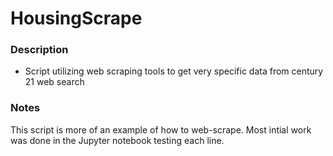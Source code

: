 # HousingScrape

### Description
* Script utilizing web scraping tools to get very specific data from century 21 web search

### Notes
This script is more of an example of how to web-scrape.  Most intial work was done in the Jupyter notebook testing each line.